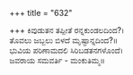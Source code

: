 +++
title = "632"

+++
ಕಿವುಡುತನ ತಪ್ಪೀತೆ ರನ್ನಕುಂಡಲದಿಂದ?।  
ತೊವಲು ಜಬ್ಬಲು ಬಿಳದೆ ಮೃಷ್ಟಾನ್ನದಿಂದ?॥  
ಭುವಿಯ ಪರಿಣಾಮದಲಿ ಸಿರಿಬಡತನಗಳೊಂದೆ।  
ಜವರಾಯ ಸಮವರ್ತಿ - ಮಂಕುತಿಮ್ಮ॥  
